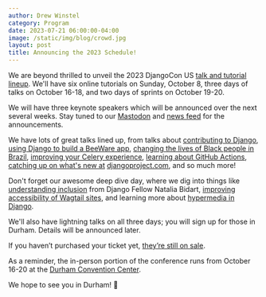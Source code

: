 ```yaml
---
author: Drew Winstel
category: Program
date: 2023-07-21 06:00:00-04:00
image: /static/img/blog/crowd.jpg
layout: post
title: Announcing the 2023 Schedule!
---
```


We are beyond thrilled to unveil the 2023 DjangoCon US [talk and tutorial lineup](/schedule/). We'll have six online tutorials on Sunday, October 8, three days of talks on October 16-18, and two days of sprints on October 19-20.

We will have three keynote speakers which will be announced over the next several weeks. Stay tuned to our [Mastodon](https://fosstodon.org/@djangocon) and [news feed](/news/) for the announcements.

We have lots of great talks lined up, from talks about [contributing to Django](/contributing-to-django-or-how-i-learned-to-stop-worrying-and-just-try-to-fix-an-orm-bug/), [using Django to build a BeeWare app](/talks/let-s-build-a-beeware-app-that-uses-django/), [changing the lives of Black people in Brazil](/afropython-using-django-to-change-black-people-life-in-brazil/), [improving your Celery experience](/mixing-reliability-with-celery-for-delicious-async-tasks/), [learning about GitHub Actions](/introduction-to-github-actions-understanding-key-terms-and-building-your-first-github-action/), [catching up on what's new at](/talks/all-about-djangoproject-com/) [djangoproject.com](https://djangoproject.com), and so much more!

Don't forget our awesome deep dive day, where we dig into things like [understanding inclusion](/inside-out-my-journey-of-understanding-inclusion) from Django Fellow Natalia Bidart, [improving accessibility of Wagtail sites](/best-practices-for-making-a-wagtail-site-as-accessible-as-possible/), and learning more about [hypermedia in Django](/back-to-the-future-of-hypermedia-in-django/).

We'll also have lightning talks on all three days; you will sign up for those in Durham. Details will be announced later.

If you haven’t purchased your ticket yet, [they’re still on sale](https://ti.to/defna/djangocon-us-2023).

As a reminder, the in-person portion of the conference runs from October 16-20 at the [Durham Convention Center](/venue/).

We hope to see you in Durham! 🐂

